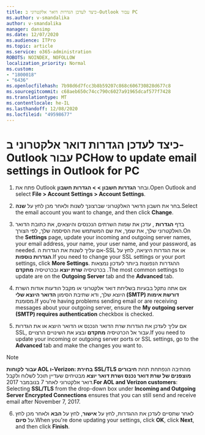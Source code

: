 ```yaml
---
title: כיצד לעדכן הגדרות דואר אלקטרוני ב-Outlook עבור PC
ms.author: v-smandalika
author: v-smandalika
manager: dansimp
ms.date: 12/07/2020
ms.audience: ITPro
ms.topic: article
ms.service: o365-administration
ROBOTS: NOINDEX, NOFOLLOW
localization_priority: Normal
ms.custom:
- "1800018"
- "6436"
ms.openlocfilehash: 7b98d6d7fcc3b8b59207c868c606730828d677c8
ms.sourcegitcommit: c68aeb650c74cc790c6027a91965dcaf577f7428
ms.translationtype: MT
ms.contentlocale: he-IL
ms.lasthandoff: 12/08/2020
ms.locfileid: "49598677"
---
```

# <a name="how-to-update-email-settings-in-outlook-for-pc"></a><span data-ttu-id="07a3d-102">כיצד לעדכן הגדרות דואר אלקטרוני ב-Outlook עבור PC</span><span class="sxs-lookup"><span data-stu-id="07a3d-102">How to update email settings in Outlook for PC</span></span>

1. <span data-ttu-id="07a3d-103">פתח את Outlook ובחר **הגדרות חשבון > > הגדרות חשבון**.</span><span class="sxs-lookup"><span data-stu-id="07a3d-103">Open Outlook and select **File > Account Settings > Account Settings**.</span></span>

2. <span data-ttu-id="07a3d-104">בחר את חשבון הדואר האלקטרוני שברצונך לשנות ולאחר מכן לחץ על **שנה**.</span><span class="sxs-lookup"><span data-stu-id="07a3d-104">Select the email account you want to change, and then click **Change**.</span></span> 

3. <span data-ttu-id="07a3d-105">בדף **הגדרות** , עדכן את שמות השרתים הנכנסים והיוצאים, את כתובת הדואר האלקטרוני שלך, את שמך, את שם המשתמש ואת הסיסמה שלך, לפי הצורך.</span><span class="sxs-lookup"><span data-stu-id="07a3d-105">On the **Settings** page, update your incoming and outgoing server names, your email address, your name, your user name, and your password, as needed.</span></span> <span data-ttu-id="07a3d-106">אם עליך לשנות את הגדרות ה-SSL או את הגדרות היציאה, לחץ על **הגדרות נוספות**.</span><span class="sxs-lookup"><span data-stu-id="07a3d-106">If you need to change your SSL settings or your port settings, click **More Settings**.</span></span> <span data-ttu-id="07a3d-107">ההגדרות הנפוצות ביותר לעדכון נמצאות בכרטיסיה **שרת יוצא** ובכרטיסיה **מתקדם** .</span><span class="sxs-lookup"><span data-stu-id="07a3d-107">The most common settings to update are on the **Outgoing Server** tab and the **Advanced** tab.</span></span>

4. <span data-ttu-id="07a3d-108">אם אתה נתקל בבעיות בשליחת דואר אלקטרוני או מקבל הודעות אודות השרת היוצא שלך, ודא שתיבת הסימון **הדואר היוצא שלי (SMTP) דורשת אימות** מסומנת.</span><span class="sxs-lookup"><span data-stu-id="07a3d-108">If you're having problems sending email or are receiving messages about your outgoing server, ensure the **My outgoing server (SMTP) requires authentication** checkbox is checked.</span></span>

5. <span data-ttu-id="07a3d-109">אם עליך לעדכן את הגדרות שרת הדואר הנכנס או הדואר היוצא או את הגדרות SSL, עבור אל הכרטיסיה **מתקדם** ובצע את השינויים הרצויים.</span><span class="sxs-lookup"><span data-stu-id="07a3d-109">If you need to update your incoming or outgoing server ports or SSL settings, go to the **Advanced** tab and make the changes you want to.</span></span>

> [!NOTE]
> <span data-ttu-id="07a3d-110">**עבור לקוחות AOL ו-Verizon: בחירת** **SSL/TLS** מהתיבה הנפתחת תחת **חיבורים מוצפנים של שרת דואר נכנס ושרת דואר יוצא** מבטיחים שעדיין תוכל לשלוח ולקבל דואר אלקטרוני לאחר 7 בנובמבר 2017.</span><span class="sxs-lookup"><span data-stu-id="07a3d-110">**For AOL and Verizon customers**: Selecting **SSL/TLS** from the drop-down box under **Incoming and Outgoing Server Encrypted Connections** ensures that you can still send and receive email after November 7, 2017.</span></span>

6. <span data-ttu-id="07a3d-111">לאחר שתסיים לעדכן את ההגדרות, לחץ על **אישור**, לחץ על **הבא** ולאחר מכן לחץ על **סיום**.</span><span class="sxs-lookup"><span data-stu-id="07a3d-111">When you're done updating your settings, click **OK**, click **Next**, and then click **Finish**.</span></span>


